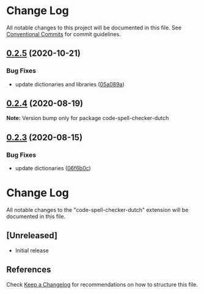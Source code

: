 # Change Log

All notable changes to this project will be documented in this file.
See [Conventional Commits](https://conventionalcommits.org) for commit guidelines.

## [0.2.5](https://github.com/streetsidesoftware/vscode-cspell-dict-extensions/compare/code-spell-checker-dutch@0.2.4...code-spell-checker-dutch@0.2.5) (2020-10-21)


### Bug Fixes

* update dictionaries and libraries ([05a089a](https://github.com/streetsidesoftware/vscode-cspell-dict-extensions/commit/05a089add3e0e3606ac1604df1539adfb272461f))





## [0.2.4](https://github.com/streetsidesoftware/vscode-cspell-dict-extensions/compare/code-spell-checker-dutch@0.2.3...code-spell-checker-dutch@0.2.4) (2020-08-19)

**Note:** Version bump only for package code-spell-checker-dutch





## [0.2.3](https://github.com/streetsidesoftware/vscode-cspell-dict-extensions/compare/code-spell-checker-dutch@0.2.2...code-spell-checker-dutch@0.2.3) (2020-08-15)


### Bug Fixes

* update dictionaries ([06f6b0c](https://github.com/streetsidesoftware/vscode-cspell-dict-extensions/commit/06f6b0cd9c011d55de841aa75591422a18d8a8f6))





# Change Log
All notable changes to the "code-spell-checker-dutch" extension will be documented in this file.

## [Unreleased]
- Initial release

## References
Check [Keep a Changelog](http://keepachangelog.com/) for recommendations on how to structure this file.
